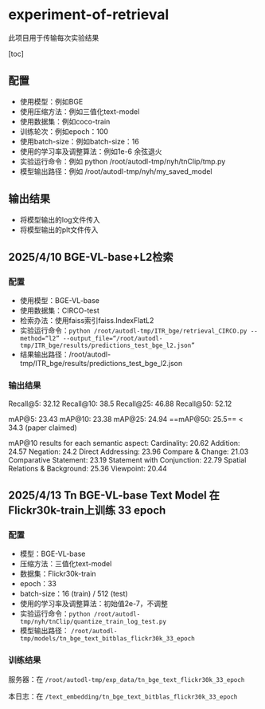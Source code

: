 # experiment-of-retrieval
此项目用于传输每次实验结果

[toc]

## 配置
- 使用模型：例如BGE
- 使用压缩方法：例如三值化text-model
- 使用数据集：例如coco-train
- 训练轮次：例如epoch：100
- 使用batch-size：例如batch-size：16
- 使用的学习率及调整算法：例如1e-6 余弦退火
- 实验运行命令：例如 python /root/autodl-tmp/nyh/tnClip/tmp.py
- 模型输出路径：例如 /root/autodl-tmp/nyh/my_saved_model
## 输出结果
- 将模型输出的log文件传入
- 将模型输出的plt文件传入

## 2025/4/10 BGE-VL-base+L2检索

### 配置

- 使用模型：BGE-VL-base
- 使用数据集：CIRCO-test
- 检索办法：使用faiss索引faiss.IndexFlatL2
- 实验运行命令：`python /root/autodl-tmp/ITR_bge/retrieval_CIRCO.py --method=“l2” --output_file=“/root/autodl-tmp/ITR_bge/results/predictions_test_bge_l2.json”`
- 结果输出路径：/root/autodl-tmp/ITR_bge/results/predictions_test_bge_l2.json

### 输出结果

Recall@5: 32.12
Recall@10: 38.5
Recall@25: 46.88
Recall@50: 52.12

mAP@5: 23.43
mAP@10: 23.38
mAP@25: 24.94
==mAP@50: 25.5== < 34.3 (paper claimed)

mAP@10 results for each semantic aspect:
Cardinality: 20.62
Addition: 24.57
Negation: 24.2
Direct Addressing: 23.96
Compare & Change: 21.03
Comparative Statement: 23.19
Statement with Conjunction: 22.79
Spatial Relations & Background: 25.36
Viewpoint: 20.44

## 2025/4/13 Tn BGE-VL-base Text Model 在Flickr30k-train上训练 33 epoch

### 配置

- 模型：BGE-VL-base
- 压缩方法：三值化text-model
- 数据集：Flickr30k-train
- epoch：33
- batch-size：16 (train) / 512 (test)
- 使用的学习率及调整算法：初始值2e-7，不调整
- 实验运行命令：`python /root/autodl-tmp/nyh/tnClip/quantize_train_log_test.py`
- 模型输出路径： `/root/autodl-tmp/models/tn_bge_text_bitblas_flickr30k_33_epoch` 

### 训练结果

服务器：在 `/root/autodl-tmp/exp_data/tn_bge_text_flickr30k_33_epoch`

本日志：在 `/text_embedding/tn_bge_text_bitblas_flickr30k_33_epoch`

